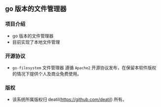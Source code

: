 ## go 版本的文件管理器


### 项目介绍

*  go 版本的文件管理器
*  目前实现了本地文件管理


### 开源协议

*  `go-filesystem` 文件管理器 遵循 `Apache2` 开源协议发布，在保留本软件版权的情况下提供个人及商业免费使用。


### 版权

*  该系统所属版权归 deatil(https://github.com/deatil) 所有。
